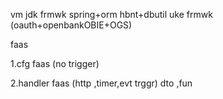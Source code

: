 

vm  jdk
frmwk  spring+orm hbnt+dbutil
uke frmwk   (oauth+openbankOBIE+OGS) 


faas

 
1.cfg faas  (no trigger)

2.handler faas (http ,timer,evt trggr)
dto  ,fun


